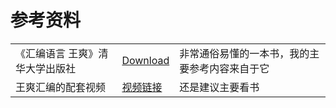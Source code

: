# 参考资料

<table>
  <tr>
    <td>《汇编语言 王爽》清华大学出版社</td>
    <td><a href="blog/study/x86汇编/files/汇编语言王爽.pdf" download>Download</a></td>
    <td>非常通俗易懂的一本书，我的主要参考内容来自于它</td>
  </tr>
  <tr>
    <td>王爽汇编的配套视频 </td>
    <td><a href="https://www.bilibili.com/video/BV1Wu411B72F/?spm_id_from=333.999.0.0&vd_source=53f732274c777d5a1811d5760743f4ff">视频链接</a></td>
    <td>还是建议主要看书</td>
  </tr>
</table>
